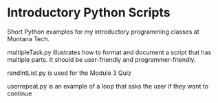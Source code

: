 # Introductory Python Scripts
Short Python examples for my introductory programming classes at Montana Tech.

multipleTask.py illustrates how to format and document a script that has multiple parts.  It should be user-friendly and programmer-friendly.

randIntList.py is used for the Module 3 Quiz

userrepeat.py is an example of a loop that asks the user if they want to continue

